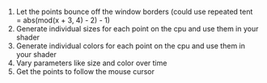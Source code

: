 1. Let the points bounce off the window borders (could use repeated tent = abs(mod(x + 3, 4) - 2) - 1)
1. Generate individual sizes for each point on the cpu and use them in your shader
1. Generate individual colors for each point on the cpu and use them in your shader
1. Vary parameters like size and color over time
1. Get the points to follow the mouse cursor
